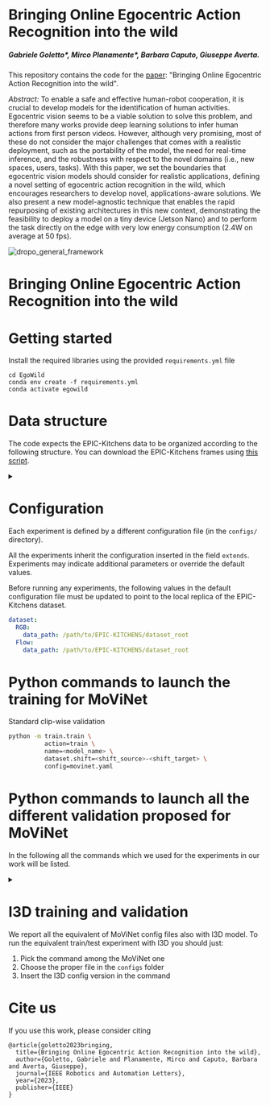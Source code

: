 <!-- # EgoWild
Implementation of Bringing Online Egocentric Action Recognition into the wild
 -->
# Bringing Online Egocentric Action Recognition into the wild
##### Gabriele Goletto*, Mirco Planamente*, Barbara Caputo, Giuseppe Averta.

This repository contains the code for the [paper](https://arxiv.org/abs/2211.03004): "Bringing Online Egocentric Action Recognition into the wild".

*Abstract:* To enable a safe and effective human-robot cooperation, it is crucial to develop models for the identification of human activities. Egocentric vision seems to be a viable solution to solve this problem, and therefore many works provide deep learning solutions to infer human actions from first person videos. However, although very promising, most of these do not consider the major challenges that comes with a realistic deployment, such as the portability of the model, the need for real-time inference, and the robustness with respect to the novel domains (i.e., new spaces, users, tasks). With this paper, we set the boundaries that egocentric vision models should consider for realistic applications, defining a novel setting of egocentric action recognition in the wild, which encourages researchers to develop novel, applications-aware solutions. We also present a new model-agnostic technique that enables the rapid repurposing of existing architectures in this new context, demonstrating the feasibility to deploy a model on a tiny device (Jetson Nano) and to perform the task directly on the edge with very low energy consumption (2.4W on average at 50 fps).

![dropo_general_framework](figures/teaser.png)

# Bringing Online Egocentric Action Recognition into the wild
# Getting started
Install the required libraries using the provided `requirements.yml` file
```
cd EgoWild
conda env create -f requirements.yml
conda activate egowild
```

# Data structure
The code expects the EPIC-Kitchens data to be organized according to the following structure. 
You can download the EPIC-Kitchens frames using [this script](https://github.com/jonmun/MM-SADA_Domain_Adaptation_Splits/blob/master/download_script.sh).

<details> <summary><b> </b></summary><br/>

```
├── dataset_root
|   ├── P01_01
|   |   ├── img_0000000000.jpg
|   |   ├── x_0000000000.jpg
|   |   ├── y_0000000000.jpg
|   |   ├── .
|   |   ├── .
|   |   ├── .
|   |   ├── img_0000000100.jpg
|   |   ├── x_0000000100.jpg
|   |   ├── y_0000000100.jpg
|   ├── .
|   ├── .
|   ├── .
|   ├── P22_17
|   |   ├── img_0000000000.jpg
|   |   ├── x_0000000000.jpg
|   |   ├── y_0000000000.jpg
|   |   ├── .
|   |   ├── .
|   |   ├── .
|   |   ├── img_0000000250.jpg
|   |   ├── x_0000000250.jpg
|   |   ├── y_0000000250.jpg
```

</details>


# Configuration
Each experiment is defined by a different configuration file (in the `configs/` directory).

All the experiments inherit the configuration inserted in the field `extends`.
Experiments may indicate additional parameters or override the default values.

Before running any experiments, the following values in the default configuration file must be updated 
to point to the local replica of the EPIC-Kitchens dataset.
```yaml
dataset:
  RGB:
    data_path: /path/to/EPIC-KITCHENS/dataset_root
  Flow:
    data_path: /path/to/EPIC-KITCHENS/dataset_root
```

# Python commands to launch the training for MoViNet
Standard clip-wise validation
```bash
python -m train.train \
          action=train \
          name=<model_name> \
          dataset.shift=<shift_source>-<shift_target> \
          config=movinet.yaml
```

# Python commands to launch all the different validation proposed for MoViNet

In the following all the commands which we used for the experiments in our work will be listed.
<details> <summary><b> </b></summary><br/>

## Standard clip-wise validation
```bash
python -m train.train \
          action=validate \
          name=<model_name> \
          dataset.shift=<shift_source>-<shift_target>
```

## Trimmed standard validation
```bash
python -m train.train \
          action=validate \
          name=<model_name> \
          dataset.shift=<shift_source>-<shift_target> \
          config=trimmed.yaml
```
For all boundaries detection methods in trimmed scenario just use the same arguments as in the untrimmed one 
(notice that ABD is not implemented for the trimmed case)

## Untrimmed validation - single buffer - boundaries supervision
```bash
python -m train.train \
          action=validate \
          name=<model_name> \
          dataset.shift=<shift_source>-<shift_target> \
          config=untrimmed.yaml
```

## Untrimmed validation - single buffer - SBL
```bash
python -m train.train \
          action=validate \
          name=<model_name> \
          dataset.shift=<shift_source>-<shift_target> \
          config=untrimmed.yaml \
          boundaries_supervision=False \
          SBL_k=<k>
```

## Untrimmed validation - single buffer - DBL
```bash
python -m train.train \
          action=validate \
          name=<model_name> \
          dataset.shift=<shift_source>-<shift_target> \
          config=untrimmed.yaml \
          boundaries_supervision=False \
          DBL_threshold=<DBL_threshold>
```

## Untrimmed validation - single buffer - ABD
```bash
python -m train.train \
          action=validate \
          name=<model_name> \
          dataset.shift=<shift_source>-<shift_target> \
          config=untrimmed.yaml \
          boundaries_supervision=False \
          ABD=<ABD_size>
```

## Untrimmed validation - double buffer - boundaries supervision
```bash
python -m train.train \
          action=validate \
          name=<model_name> \
          dataset.shift=<shift_source>-<shift_target> \
          config=untrimmed_db.yaml 
```

## Untrimmed validation - double buffer - DBL
```bash
python -m train.train \
          action=validate \
          name=<model_name> \
          dataset.shift=<shift_source>-<shift_target> \
          config=untrimmed_db.yaml \
          boundaries_supervision=False \
          DBL_threshold=<DBL_threshold>
```
</details>

# I3D training and validation
We report all the equivalent of MoViNet config files also with I3D model. 
To run the equivalent train/test experiment with I3D you should just:
1) Pick the command among the MoViNet one
2) Choose the proper file in the `configs` folder
3) Insert the I3D config version in the command

# Cite us
If you use this work, please consider citing

```
@article{goletto2023bringing,
  title={Bringing Online Egocentric Action Recognition into the wild},
  author={Goletto, Gabriele and Planamente, Mirco and Caputo, Barbara and Averta, Giuseppe},
  journal={IEEE Robotics and Automation Letters},
  year={2023},
  publisher={IEEE}
}
```
